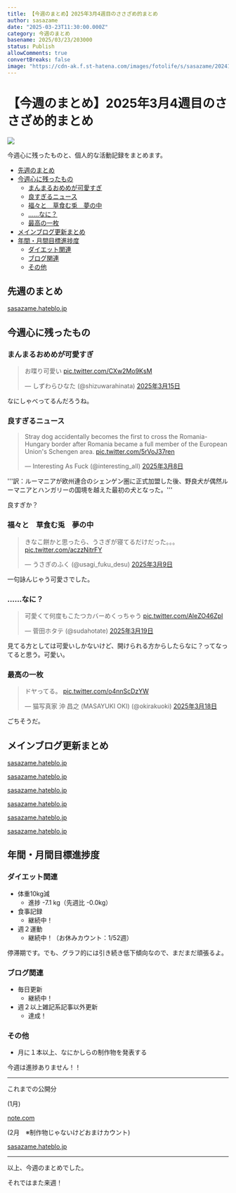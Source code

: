 ```yaml
---
title: 【今週のまとめ】2025年3月4週目のささざめ的まとめ
author: sasazame
date: "2025-03-23T11:30:00.000Z"
category: 今週のまとめ
basename: 2025/03/23/203000
status: Publish
allowComments: true
convertBreaks: false
image: "https://cdn-ak.f.st-hatena.com/images/fotolife/s/sasazame/20241121/20241121212706.png"
---
```

# 【今週のまとめ】2025年3月4週目のささざめ的まとめ

![](https://cdn-ak.f.st-hatena.com/images/fotolife/s/sasazame/20241121/20241121212706.png)

今週心に残ったものと、個人的な活動記録をまとめます。

<!-- Extended Body -->

-   [先週のまとめ](#先週のまとめ)
-   [今週心に残ったもの](#今週心に残ったもの)
    -   [まんまるおめめが可愛すぎ](#まんまるおめめが可愛すぎ)
    -   [良すぎるニュース](#良すぎるニュース)
    -   [福々と　草食む兎　夢の中](#福々と草食む兎夢の中)
    -   [……なに？](#なに)
    -   [最高の一枚](#最高の一枚)
-   [メインブログ更新まとめ](#メインブログ更新まとめ)
-   [年間・月間目標進捗度](#年間月間目標進捗度)
    -   [ダイエット関連](#ダイエット関連)
    -   [ブログ関連](#ブログ関連)
    -   [その他](#その他)

## 先週のまとめ

[sasazame.hateblo.jp](https://sasazame.hateblo.jp/entry/2025/03/16/203401)

## 今週心に残ったもの

### まんまるおめめが可愛すぎ

> お喋り可愛い [pic.twitter.com/CXw2Mo9KsM](https://t.co/CXw2Mo9KsM)
> 
> — しずわらひなた (@shizuwarahinata) [2025年3月15日](https://twitter.com/shizuwarahinata/status/1900902796431437942?ref_src=twsrc%5Etfw)

なにしゃべってるんだろうね。

### 良すぎるニュース

> Stray dog accidentally becomes the first to cross the Romania-Hungary border after Romania became a full member of the European Union's Schengen area. [pic.twitter.com/5rVoJ37ren](https://t.co/5rVoJ37ren)
> 
> — Interesting As Fuck (@interesting\_aIl) [2025年3月8日](https://twitter.com/interesting_aIl/status/1898305712251445732?ref_src=twsrc%5Etfw)

'''訳：ルーマニアが欧州連合のシェンゲン圏に正式加盟した後、野良犬が偶然ルーマニアとハンガリーの国境を越えた最初の犬となった。'''

良すぎか？

### 福々と　草食む兎　夢の中

> きなこ餅かと思ったら、うさぎが寝てるだけだった。。。 [pic.twitter.com/aczzNitrFY](https://t.co/aczzNitrFY)
> 
> — うさぎのふく (@usagi\_fuku\_desu) [2025年3月9日](https://twitter.com/usagi_fuku_desu/status/1898543433121447940?ref_src=twsrc%5Etfw)

一句詠んじゃう可愛さでした。

### ……なに？

> 可愛くて何度もこたつカバーめくっちゃう [pic.twitter.com/AleZO46ZpI](https://t.co/AleZO46ZpI)
> 
> — 菅田ホタテ (@sudahotate) [2025年3月19日](https://twitter.com/sudahotate/status/1902364681010118840?ref_src=twsrc%5Etfw)

見てる方としては可愛いしかないけど、開けられる方からしたらなに？ってなってると思う。可愛い。

### 最高の一枚

> ドヤってる。 [pic.twitter.com/o4nnScDzYW](https://t.co/o4nnScDzYW)
> 
> — 猫写真家 沖 昌之 (MASAYUKI OKI) (@okirakuoki) [2025年3月18日](https://twitter.com/okirakuoki/status/1901786469318152378?ref_src=twsrc%5Etfw)

ごちそうだ。

## メインブログ更新まとめ

[sasazame.hateblo.jp](https://sasazame.hateblo.jp/entry/2025/03/17/230811)

[sasazame.hateblo.jp](https://sasazame.hateblo.jp/entry/2025/03/18/233239)

[sasazame.hateblo.jp](https://sasazame.hateblo.jp/entry/2025/03/19/230335)

[sasazame.hateblo.jp](https://sasazame.hateblo.jp/entry/2025/03/20/130903)

[sasazame.hateblo.jp](https://sasazame.hateblo.jp/entry/2025/03/21/232840)

[sasazame.hateblo.jp](https://sasazame.hateblo.jp/entry/2025/03/22/224310)

  

## 年間・月間目標進捗度

### ダイエット関連

-   体重10kg減
    -   進捗 -7.1 kg（先週比 -0.0kg）
-   食事記録
    -   継続中！
-   週２運動
    -   継続中！（お休みカウント：1/52週）

停滞期です。でも、グラフ的には引き続き低下傾向なので、まだまだ頑張るよ。

### ブログ関連

-   毎日更新
    -   継続中！
-   週２以上雑記系記事以外更新
    -   達成！

### その他

-   月に１本以上、なにかしらの制作物を発表する

今週は進捗ありません！！

* * *

これまでの公開分

(1月)

[note.com](https://note.com/sasazame/n/n9521dd5c5cb8)

(2月　※制作物じゃないけどおまけカウント)

[sasazame.hateblo.jp](https://sasazame.hateblo.jp/entry/2025/02/24/141222)

* * *

以上、今週のまとめでした。

それではまた来週！